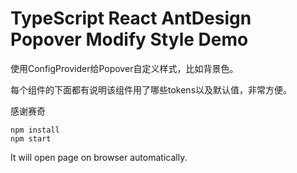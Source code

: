 TypeScript React AntDesign Popover Modify Style Demo
=================================

使用ConfigProvider给Popover自定义样式，比如背景色。

每个组件的下面都有说明该组件用了哪些tokens以及默认值，非常方便。

感谢赛奇

```
npm install
npm start
```

It will open page on browser automatically.
